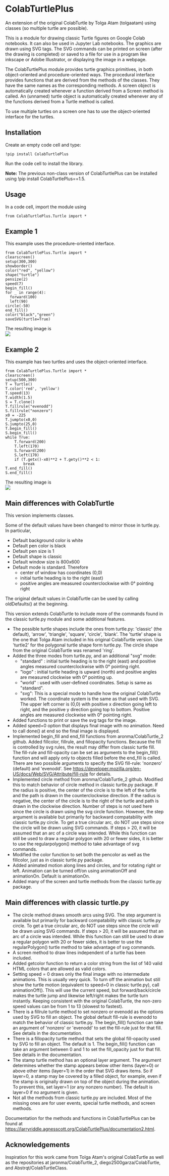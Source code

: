 # ColabTurtlePlus

An extension of the original ColabTurtle by Tolga Atam (tolgaatam) using classes (so multiple turtle are possible). 

This is a module for drawing classic Turtle figures on Google Colab notebooks. It can also be used in Jupyter Lab notebooks. The graphics are drawn using SVG tags. The SVG commands can be printed on screen (after the drawing is completed) or saved to a file for use in a program like inkscape or Adobe Illustrator, or displaying the image in a webpage.

The ColabTurtlePlus module provides turtle graphics primitives, in both object-oriented and procedure-oriented ways. The procedural interface provides functions that are derived from the methods of the classes. They have the same names as the corresponding methods. A screen object is automatically created whenever a function derived from a Screen method is called. An (unnamed) turtle object is automatically created whenever any of the functions derived from a Turtle method is called.

To use multiple turtles on a screen one has to use the object-oriented interface for the turtles.

Installation
----
Create an empty code cell and type:

    !pip install ColabTurtlePlus

Run the code cell to install the library.

**Note:** The previous non-class version of ColabTurtlePlus can be installed using !pip install ColabTurtlePlus==1.5. 

Usage
----
In a code cell, import the module using

    from ColabTurtlePlus.Turtle import *

Example 1
---
This example uses the procedure-oriented interface.
```
from ColabTurtlePlus.Turtle import *
clearscreen()
setup(300,300)
showborder()
color("red", "yellow")
shape("turtle")
pensize(2)
speed(7)
begin_fill()
for _ in range(4):
  forward(100)
  left(90)
circle(-50)
end_fill()
color("black","green")
saveSVG(turtle=True)
```
The resulting image is  
![](https://github.com/mathriddle/ColabTurtlePlus/raw/main/example.svg)

Example 2
----
This example has two turtles and uses the object-oriented interface.
```
from ColabTurtlePlus.Turtle import *
clearscreen()
setup(500,300)
T = Turtle()
T.color('red', 'yellow')
T.speed(13)
T.width(1.5)
S = T.clone()
T.fillrule("evenodd")
S.fillrule("nonzero")
x0 = -225
T.jumpto(x0,0)
S.jumpto(25,0)
T.begin_fill()
S.begin_fill()
while True:
    T.forward(200)
    T.left(170)
    S.forward(200)
    S.left(170)
    if (T.getx()-x0)**2 + T.gety()**2 < 1:
        break
T.end_fill()
S.end_fill()
```
The resulting image is  
![](https://github.com/mathriddle/ColabTurtlePlus/raw/main/stars.svg)

Main differences with ColabTurtle
----
This version implements classes. 

Some of the default values have been changed to mirror those in turtle.py. In particular,
* Default background color is white
* Default pen color is black
* Default pen size is 1
* Default shape is classic
* Default window size is 800x600
* Default mode is standard. Therefore
   * center of window has coordinates (0,0)
   * initial turtle heading is to the right (east)
   * positive angles are measured counterclockwise with 0° pointing right
   
The original default values in ColabTurtle can be used by calling oldDefaults() at the beginning.

This version extends ColabTurtle to include more of the commands found in the classic turtle.py module and some additional features.
* The possible turtle shapes include the ones from turtle.py: 'classic' (the default), 'arrow', 'triangle', 'square', 'circle', 'blank'. The 'turtle' shape is the one that Tolga Atam included in his original ColabTurtle version. Use 'turtle2' for the polygonal turtle shape form turtle.py. The circle shape from the original ColabTurtle was renamed 'ring'.
* Added the three modes from turtle.py, and an additional "svg" mode:
   * "standard" : initial turtle heading is to the right (east) and positive angles measured counterclockwise with 0° pointing right.
   * "logo" : initial turtle heading is upward (north) and positive angles are measured clockwise with 0° pointing up.
   * "world" : used with user-defined coordinates. Setup is same as "standard".
   * "svg": This is a special mode to handle how the original ColabTurtle worked. The coordinate system is the same as that used with SVG. The upper left corner is (0,0) with positive x direction going left to right, and the positive y direction going top to bottom. Positive angles are measured clockwise with 0° pointing right.
* Added functions to print or save the svg tags for the image.
* Added speed=0 option that displays final image with no animation. Need to call done() at end so the final image is displayed.
* Implemented begin_fill and end_fill functions from aronma/ColabTurtle_2 github. Added fillcolor, fillrule, and fillopacity functions. Because the fill is controlled by svg rules, the result may differ from classic turtle fill. The fill-rule and fill-opacity can be set as arguments to the begin_fill() function and will apply only to objects filled before the end_fill is called. There are two possible arguments to specify the SVG fill-rule: 'nonzero' (default) and 'evenodd'.  See https://developer.mozilla.org/en-US/docs/Web/SVG/Attribute/fill-rule for details.
* Implemented circle method from aronma/ColabTurtle_2 github. Modified this to match behavior of circle method in classic turtle.py package. If the radius is positive, the center of the circle is to the left of the turtle and the path is drawn in the counterclockwise direction. If the radius is negative, the center of the circle is to the right of the turtle and path is drawn in the clockwise direction. Number of steps is not used here since the circle is drawn using the svg circle function. However, the step argument is available but primarily for backward compatability with classic turtle.py circle. To get a true circular arc, do NOT use steps since the circle will be drawn using SVG commands. If steps > 20, it will be assumed that an arc of a circle was intended. While this function can still be used to draw a regular polygon with 20 or fewer sides, it is better to use the regularpolygon() method to take advantage of svg commands.
* Modified the color function to set both the pencolor as well as the fillcolor, just as in classic turtle.py package.
* Added animated motion along lines and circles, and for rotating right or left. Animation can be turned off/on using animationOff
  and animationOn. Default is animationOn.
* Added many of the screen and turtle methods from the classic turtle.py package.
  
Main differences with classic turtle.py
----

* The circle method draws smooth arcs using SVG. The step argument is available but primarily for backward compatability with classic turtle.py circle. To get a true circular arc, do NOT use steps since the circle will be drawn using SVG commands. If steps > 20, it will be assumed that an arc of a circle was intended. While this function can still be used to draw a regular polygon with 20 or fewer sides, it is better to use the regularPolygon() turtle method to take advantage of svg commands.
* A screen method to draw lines independent of a turtle has been included.
* Added getcolor function to return a color string from the list of 140 valid HTML colors that are allowed as valid colors. 
* Setting speed = 0 draws only the final image with no intermediate animations. This is usually very quick. To turn off the animation but still show the turtle motion (equivalent to speed=0 in classic turtle.py), call animationOff(). This will use the current speed, but forward/back/circle makes the turtle jump and likewise left/right makes the turtle turn instantly. Keeping consistent with the original ColabTurtle, the non-zero speed values can be from 1 to 13 (slowest to fastest).
* There is a fillrule turtle method to set nonzero or evenodd as the options used by SVG to fill an object. The global default fill-rule is evenodd to match the behavior of classic turtle.py. The begin_fill() function can take an argument of 'nonzero' or 'evenodd' to set the fill-rule just for that fill. See details in the documentation.
* There is a fillopacity turtle method that sets the global fill-opacity used by SVG to fill an object. The default is 1. The begin_fill() function can take an argument between 0 and 1 to set the fill_opacity just for that fill. See details in the documentation.
* The stamp turtle method has an optional layer argument. The argument determines whether the stamp appears below other items (layer=0) or above other items (layer=1) in the order that SVG draws items. So if layer=0, a stamp may be covered by a filled object, for example, even if the stamp is originally drawn on top of the object during the animation. To prevent this, set layer=1 (or any nonzero number). The default is layer=0 if no argument is given.
* Not all the methods from classic turtle.py are included. Most of the missing ones are for user events, special turtle methods, and screen methods.

Documentation for the methods and functions in ColabTurtlePlus can be found at <a href="https://larryriddle.agnesscott.org/ColabTurtlePlus/documentation2.html">https://larryriddle.agnesscott.org/ColabTurtlePlus/documentation2.html.
    
Acknowledgements
----
Inspiration for this work came from Tolga Atam's original ColabTurtle as well as the repositories at jaronma/ColabTurtle_2, diego2500garza/ColabTurtle, and Abstrqt/ColabTurtleClass.
